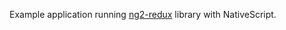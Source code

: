 Example application running [ng2-redux](https://github.com/angular-redux/ng2-redux) library with NativeScript.